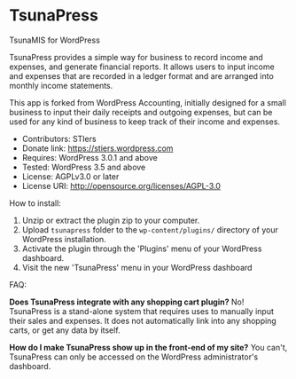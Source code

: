 <h1>TsunaPress</h1>
TsunaMIS for WordPress

TsunaPress provides a simple way for business to record income and expenses, and generate financial reports.
It allows users to input income and expenses that are recorded in a ledger format and are arranged into monthly income statements.

This app is forked from WordPress Accounting, initially designed for a small business to input their daily receipts and outgoing expenses, but can be used for any kind of business to keep track of their income and expenses.

* Contributors: STIers
* Donate link: https://stiers.wordpress.com
* Requires: WordPress 3.0.1 and above
* Tested: WordPress 3.5 and above
* License: AGPLv3.0 or later
* License URI: http://opensource.org/licenses/AGPL-3.0

How to install:

1. Unzip or extract the plugin zip to your computer.
2. Upload `tsunapress` folder to the `wp-content/plugins/` directory of your WordPress installation.
3. Activate the plugin through the 'Plugins' menu of your WordPress dashboard.
4. Visit the new 'TsunaPress' menu in your WordPress dashboard

FAQ:
<p><b>Does TsunaPress integrate with any shopping cart plugin?</b>
No! TsunaPress is a stand-alone system that requires uses to manually input their sales and expenses. It does not automatically link into any shopping carts, or get any data by itself.</p>

<p><b>How do I make TsunaPress show up in the front-end of my site?</b>
You can't, TsunaPress can only be accessed on the WordPress administrator's dashboard.</p>
